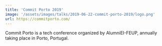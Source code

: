 ```yaml
---
title: 'Commit Porto 2019'
image: '/assets/images/talks/2019-06-22-commit-porto-2019/logo.png'
url: https://commitporto.com/
---
```


Commit Porto is a tech conference organized by AlumniEI-FEUP, annually taking place in Porto, Portugal.
